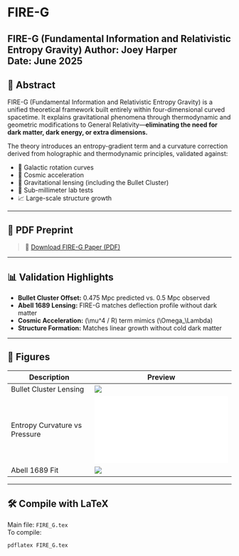 # FIRE-G 

**FIRE-G** (Fundamental Information and Relativistic Entropy Gravity)
**Author:** Joey Harper  
**Date:** June 2025  
---

## 🧠 Abstract

FIRE-G (Fundamental Information and Relativistic Entropy Gravity) is a unified theoretical framework built entirely within four-dimensional curved spacetime. It explains gravitational phenomena through thermodynamic and geometric modifications to General Relativity—**eliminating the need for dark matter, dark energy, or extra dimensions.**

The theory introduces an entropy-gradient term and a curvature correction derived from holographic and thermodynamic principles, validated against:

- 🚀 Galactic rotation curves  
- 🌌 Cosmic acceleration  
- 🔭 Gravitational lensing (including the Bullet Cluster)  
- 🧪 Sub-millimeter lab tests  
- 📈 Large-scale structure growth

---

## 📄 PDF Preprint

> 🔗 [Download FIRE-G Paper (PDF)](./FIRE_G.pdf)

---

## 📊 Validation Highlights

- **Bullet Cluster Offset:** 0.475 Mpc predicted vs. 0.5 Mpc observed  
- **Abell 1689 Lensing:** FIRE-G matches deflection profile without dark matter  
- **Cosmic Acceleration:** \(\mu^4 / R\) term mimics \(\Omega_\Lambda\)  
- **Structure Formation:** Matches linear growth without cold dark matter

---

## 🔬 Figures

| Description | Preview |
|------------|---------|
| Bullet Cluster Lensing | ![](./figures/bullet_cluster_convergence.png) |
| Entropy Curvature vs Pressure | ![](./figures/entropy_pressure_vs_curvature.pdf) |
| Abell 1689 Fit | ![](./figures/abell1689_fireg_fit.png) |

---

## 🛠️ Compile with LaTeX

Main file: `FIRE_G.tex`  
To compile:

```bash
pdflatex FIRE_G.tex
